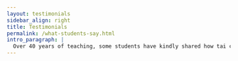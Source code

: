 ```yaml
---
layout: testimonials
sidebar_align: right
title: Testimonials
permalink: /what-students-say.html
intro_paragraph: |
  Over 40 years of teaching, some students have kindly shared how tai chi has benefitted them. You can read some of these messages here.
---
```

